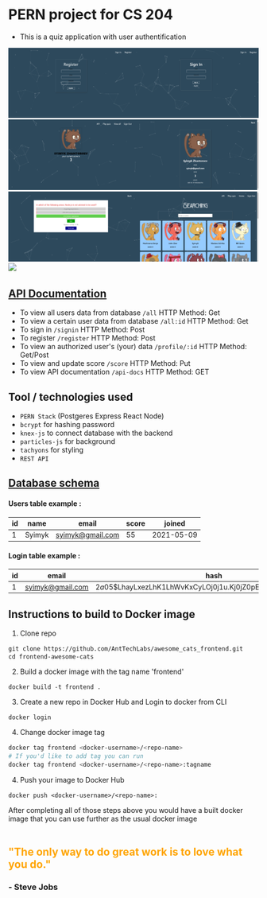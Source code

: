 # PERN project for CS 204
* This is a quiz application with user authentification

<img src="./public/img1.png" width="50%" /><img src="./public/img2.png" width="50%" />
<img src="./public/img3.png" width="50%" /><img src="./public/img5.png" width="50%" /> 
<img src="./public/img6.png" width="50%" /><img src="./public/img4.png" width="50%" />
<img src="./public/img3.gif" width="100%" />


## [API Documentation](https://peaceful-retreat-54716.herokuapp.com/api-docs/)
* To view all users data from database `/all`  HTTP Method: Get
* To view a certain user data from database `/all:id`  HTTP Method: Get
* To sign in `/signin` HTTP Method: Post
* To register `/register` HTTP Method: Post
* To view an authorized user's (your) data `/profile/:id` HTTP Method: Get/Post
* To view and update score `/score` HTTP Method: Put
* To view API documentation `/api-docs` HTTP Method: GET


## Tool / technologies used
* `PERN Stack` (Postgeres Express React Node)
* `bcrypt` for hashing password
* `knex-js` to connect database with the backend
* `particles-js` for background
* `tachyons` for styling
* `REST API`

## [Database schema](https://github.com/Zhantoroev/awesome-api/blob/main/PSQL.txt)

#### Users table example :
| id       | name      | email            | score | joined     |
| ---      | ---       | ---              | ---   | ---        |
| 1        | Syimyk    | syimyk@gmail.com | 55    | 2021-05-09 |

#### Login table example :
| id       | email            | hash                                                         |
| ---      | ---              | ---                                                          |
| 1        | syimyk@gmail.com | $2a$05$LhayLxezLhK1LhWvKxCyLOj0j1u.Kj0jZ0pEmm134uzrQlFvQJLF6 |



## Instructions to build to Docker image 
1. Clone repo
```
git clone https://github.com/AntTechLabs/awesome_cats_frontend.git
cd frontend-awesome-cats
```
2. Build a docker image with the tag name 'frontend'
```
docker build -t frontend .
```
3. Create a new repo in Docker Hub and Login to docker from CLI
```
docker login
```
4. Change docker image tag
```bash
docker tag frontend <docker-username>/<repo-name>
# If you'd like to add tag you can run
docker tag frontend <docker-username>/<repo-name>:tagname
```
4. Push your image to Docker Hub
```
docker push <docker-username>/<repo-name>:
```

After completing all of those steps above you would have a built docker image that you can use further as the usual docker image<br>
<br>

<h2 style=color:orange> "The only way to do great work is to love what you do."</h2><h3> - Steve Jobs </h3>